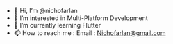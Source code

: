 - 👋 Hi, I’m @nichofarlan
- 👀 I’m interested in Multi-Platform Development
- 🌱 I’m currently learning Flutter
- 📫 How to reach me : Email : Nichofarlan@gmail.com

<!---
nichofarlan/nichofarlan is a ✨ special ✨ repository because its `README.md` (this file) appears on your GitHub profile.
You can click the Preview link to take a look at your changes.
--->
